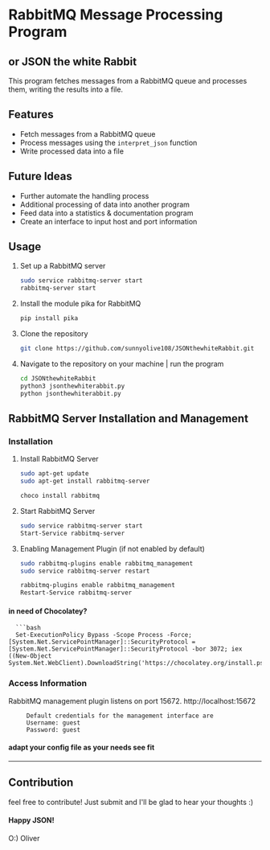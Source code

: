 # RabbitMQ Message Processing Program
## or JSON the white Rabbit

This program fetches messages from a RabbitMQ queue and processes them, writing the results into a file.

## Features

- Fetch messages from a RabbitMQ queue
- Process messages using the `interpret_json` function
- Write processed data into a file

## Future Ideas

- Further automate the handling process
- Additional processing of data into another program
- Feed data into a statistics & documentation program
- Create an interface to input host and port information

## Usage

1. Set up a RabbitMQ server
      ```bash
      sudo service rabbitmq-server start
      rabbitmq-server start
2. Install the module pika for RabbitMQ
   ```bash
   pip install pika
3. Clone the repository
   ```bash
   git clone https://github.com/sunnyolive108/JSONthewhiteRabbit.git
4. Navigate to the repository on your machine | run the program
   ```bash
   cd JSONthewhiteRabbit
   python3 jsonthewhiterabbit.py
   python jsonthewhiterabbit.py


## RabbitMQ Server Installation and Management

### Installation

1. Install RabbitMQ Server
   ```bash
   sudo apt-get update
   sudo apt-get install rabbitmq-server

   choco install rabbitmq

2. Start RabbitMQ Server
   ```bash
   sudo service rabbitmq-server start
   Start-Service rabbitmq-server

3. Enabling Management Plugin (if not enabled by default)
   ```bash
   sudo rabbitmq-plugins enable rabbitmq_management
   sudo service rabbitmq-server restart
   
   rabbitmq-plugins enable rabbitmq_management
   Restart-Service rabbitmq-server

#### in need of Chocolatey?
      ```bash
      Set-ExecutionPolicy Bypass -Scope Process -Force; [System.Net.ServicePointManager]::SecurityProtocol = [System.Net.ServicePointManager]::SecurityProtocol -bor 3072; iex ((New-Object System.Net.WebClient).DownloadString('https://chocolatey.org/install.ps1'))

### Access Information
RabbitMQ management plugin listens on port 15672.
         http://localhost:15672

         Default credentials for the management interface are
         Username: guest
         Password: guest
####   adapt your config file as your needs see fit
---

## Contribution
   feel free to contribute! Just submit and I'll be glad to hear your thoughts :)
#### Happy JSON!
O:) Oliver
